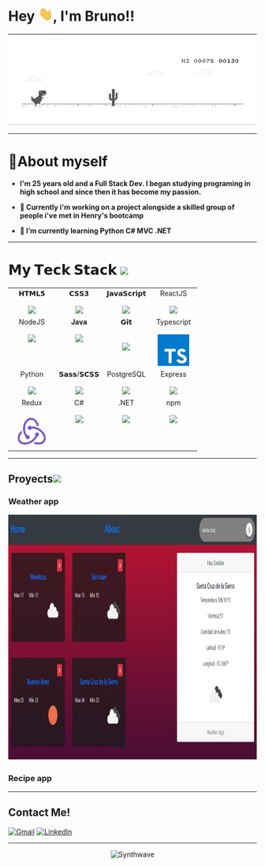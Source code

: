 # **Hey <img src="https://raw.githubusercontent.com/parth-27/parth-27/master/Hi.gif" width="30px">, I'm Bruno!!**
---
![Dino](https://raw.githubusercontent.com/sanket9006/sanket9006/master/dino.gif)


<!--
**Lambda1158/Lambda1158** is a ✨ _special_ ✨ repository because its `README.md` (this file) appears on your GitHub profile.

Here are some ideas to get you started:

-  I’m currently working on ...
- 🌱 I’m currently learning ...
- 👯 I’m looking to collaborate on ...
- 🤔 I’m looking for help with ...
- 💬 Ask me about ...
- 📫 How to reach me: ...
- 😄 Pronouns: ...
- ⚡ Fun fact: ...
-->
---
# **🤔About myself**

- **I'm 25 years old and a Full Stack Dev. I began studying programing in high school and since then it has become my passion.**

-  **🔭 Currently i'm working on a project alongside a skilled group of people i've met in Henry's bootcamp**

- **🌱 I’m currently learning Python C# MVC .NET**



---
# 𝗠𝘆 𝗧𝗲𝗰𝗸 𝗦𝘁𝗮𝗰𝗸  <img src = "https://media2.giphy.com/media/QssGEmpkyEOhBCb7e1/giphy.gif?cid=ecf05e47a0n3gi1bfqntqmob8g9aid1oyj2wr3ds3mg700bl&rid=giphy.gif" width = 32px> </h2>

<table>
  <tbody>
    <tr valign="top">
      <td width="25%" align="center">
        <span>𝗛𝗧𝗠𝗟𝟱</span><br><br>
        <img height="64px" src="https://cdn.svgporn.com/logos/html-5.svg">
      </td>
      <td width="25%" align="center">
        <span>𝗖𝗦𝗦𝟯</span><br><br>
        <img height="64px" src="https://cdn.svgporn.com/logos/css-3.svg">
      </td>
      <td width="25%" align="center">
        <span>𝗝𝗮𝘃𝗮𝗦𝗰𝗿𝗶𝗽𝘁</span><br><br>
        <img height="64px" src="https://cdn.svgporn.com/logos/javascript.svg">
      </td>
      <td align="center" width="25%">
        <span>ReactJS</span><br><br>
        <img height=64px src="https://img.icons8.com/ultraviolet/2x/react.png"> 
    </td>
    </tr>
    <tr valign="top">
      <td align="center" width="25%">
        <span>NodeJS</span> <br><br>
        <img height=60px src="https://img.icons8.com/color/2x/nodejs.png"> 
        </td>
       <td width="25%" align="center">
        <span><strong>Java</strong></span><br><br>
        <img height="64px" src="https://www.vectorlogo.zone/logos/java/java-ar21.svg">
      </td>
      <td width="25%" align="center">
        <span>𝗚𝗶𝘁</span><br><br><br>
        <img height="64px" src="https://cdn.svgporn.com/logos/git-icon.svg">
      </td>
      <td width="25%" align="center">
        <span>Typescript</span><br><br>
       <img src="https://raw.githubusercontent.com/github/explore/80688e429a7d4ef2fca1e82350fe8e3517d3494d/topics/typescript/typescript.png" alt="ts logo" width="64">
      </td>
    </tr>
    <tr valign="top">
      <td align="center" width="25%">
        <span>Python</span><br><br>
        <img height=65px src="https://img.icons8.com/color/2x/python.png"> 
    </td>
      <td width="25%" align="center">
        <span>𝗦𝗮𝘀𝘀/𝗦𝗖𝗦𝗦</span><br><br>
        <img height="64px" src="https://cdn.svgporn.com/logos/sass.svg">
      </td>
      <td width="25%" align="center">
        <span>PostgreSQL</span><br><br>
        <img height="64px" src="https://user-images.githubusercontent.com/24623425/36042969-f87531d4-0d8a-11e8-9dee-e87ab8c6a9e3.png">
      </td>
      <td width="25%" align="center">
        <span>Express</span><br><br>
        <img height="64px" src="https://camo.githubusercontent.com/414133f161b78f61a2452120d5f81ea7ef13a6fcf0ac359382e1e012de4e874c/68747470733a2f2f7777772e766563746f726c6f676f2e7a6f6e652f6c6f676f732f657870726573736a732f657870726573736a732d69636f6e2e737667">
      </td>
    </tr>
     <tr valign="top">
      <td align="center" width="25%">
        <span>Redux</span><br><br>
        <img height=65px src="https://raw.githubusercontent.com/sachinverma53121/sachinverma53121/master/icons/redux.png"> 
    </td>
      <td width="25%" align="center">
        <span>C#</span><br><br>
        <img height="64px" src="https://camo.githubusercontent.com/52045ed9d775b4ac9286e51c28b878edca6bb1750815b423c8d06c7976040ab7/68747470733a2f2f6d617274696e63686176657a2e6769746875622e696f2f4173736574732f4c6f676f732f6373686172702e737667">
      </td>
      <td width="25%" align="center">
        <span>.NET</span><br><br>
        <img height="64px" src="https://upload.wikimedia.org/wikipedia/commons/thumb/a/a3/.NET_Logo.svg/1200px-.NET_Logo.svg.png">
      </td>
      <td width="25%" align="center">
        <span>npm</span><br><br>
        <img height="44px" src="https://upload.wikimedia.org/wikipedia/commons/d/db/Npm-logo.svg">
      </td>
    </tr>
  </tbody>
</table>




---
## **Proyects**<img src="https://media.giphy.com/media/WUlplcMpOCEmTGBtBW/giphy.gif" width="30">
### Weather app
<img height=500px width=1000px src="./assets/weather app.png"/>

### Recipe app


---
## **Contact Me!**

[![Gmail](https://img.shields.io/badge/-GMAIL-D14836?style=for-the-badge&logo=gmail&logoColor=white)](mailto:brunoherrera1158@gmail.com)
[![LinkedIn](https://img.shields.io/badge/-LINKEDIN-0077B5?style=for-the-badge&logo=linkedin&logoColor=white)](https://www.linkedin.com/in/bruno-herrera-aa10b6201/)
  

---



<p align="center"><img src="https://thumbs.gfycat.com/GoodnaturedFondGaur-size_restricted.gif" alt="Synthwave" height="300" width="500"></p>